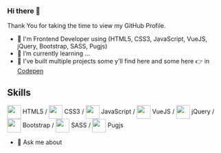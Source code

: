 ### Hi there 👋

Thank You for taking the time to view my GitHub Profile.

- 🔭 I'm Frontend Developer using (HTML5, CSS3, JavaScript, VueJS, jQuery, Bootstrap, SASS, Pugjs)
- 🌱 I’m currently learning ...
- 👯 I've built multiple projects some y'll find here and some here 👉 in [Codepen](https://codepen.io/mogoodia)
## Skills
  <img width = '32px' align= 'center' src="https://raw.githubusercontent.com/rahulbanerjee26/githubAboutMeGenerator/main/icons/html.svg"/> HTML5 / <img width = '32px' align= 'center' src="https://raw.githubusercontent.com/rahulbanerjee26/githubAboutMeGenerator/main/icons/css.svg"/> CSS3 / <img width = '32px' align= 'center' src="https://raw.githubusercontent.com/rahulbanerjee26/githubAboutMeGenerator/main/icons/javascript.svg"/> JavaScript / <img width = '32px' align= 'center' src="https://raw.githubusercontent.com/rahulbanerjee26/githubAboutMeGenerator/main/icons/vuejs.svg"/> VueJS / <img width = '32px' align= 'center' src="https://raw.githubusercontent.com/rahulbanerjee26/githubAboutMeGenerator/main/icons/jquery.svg"/> jQuery / <img width = '32px' align= 'center' src="https://raw.githubusercontent.com/rahulbanerjee26/githubAboutMeGenerator/main/icons/bootstrap.svg"/> Bootstrap / <img width = '32px' align= 'center' src="https://raw.githubusercontent.com/rahulbanerjee26/githubAboutMeGenerator/main/icons/sass.svg"/> SASS / <img width = '32px' align= 'center' src="https://raw.githubusercontent.com/rahulbanerjee26/githubAboutMeGenerator/main/icons/pugjs.svg"/> Pugjs 
- 💬 Ask me about 
